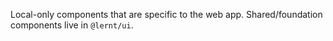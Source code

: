 Local-only components that are specific to the web app.
Shared/foundation components live in `@lernt/ui`.
